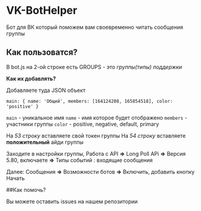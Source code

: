 # VK-BotHelper
Бот для ВК который поможем вам своевременно читать сообщения группы

## Как пользоватся?

В bot.js на 2-ой строке есть GROUPS - это <i>группы(типы) поддержки</i>

<b>Как их добавлять?</b>

Добавляете туда JSON объект

`main: {
		name: 'Общий',
		members: [164124208, 165854518],
		color: 'positive'
	}`

`main` - уникальное имя
`name` - имя которое будет отображено
`members` - участники группы
`color` - positive, negative, default, primary

На <i>53 строку</i> вставляете свой токен группы
На <i>54 строку</i> вставляете <b>положительный</b> айди группы

Заходите в настройки группы, Работа с API <b>=></b> Long Poll APi <b>=></b> Версия 5.80, включаете <b>=></b> Типы событий : входящие сообщения

Далее: Сообщения <b>=></b> Возможности ботов <b>=></b> Включить, добавить кнопку Начать

##Как помочь?

Вы можете оставить issues на нашем репозитории